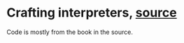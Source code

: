 # Crafting interpreters, [source](https://craftinginterpreters.com/)

Code is mostly from the book in the source.  